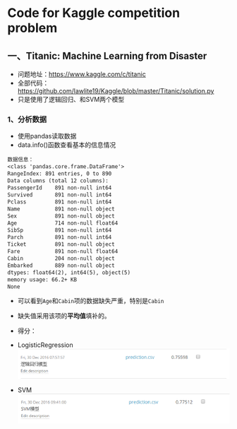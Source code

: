 Code for Kaggle competition problem
========================================

## 一、Titanic: Machine Learning from Disaster
- 问题地址：https://www.kaggle.com/c/titanic
- 全部代码：https://github.com/lawlite19/Kaggle/blob/master/Titanic/solution.py
- 只是使用了逻辑回归、和SVM两个模型

### 1、分析数据
- 使用pandas读取数据
 - data.info()函数查看基本的信息情况
 ```
 数据信息：
<class 'pandas.core.frame.DataFrame'>
RangeIndex: 891 entries, 0 to 890
Data columns (total 12 columns):
PassengerId    891 non-null int64
Survived       891 non-null int64
Pclass         891 non-null int64
Name           891 non-null object
Sex            891 non-null object
Age            714 non-null float64
SibSp          891 non-null int64
Parch          891 non-null int64
Ticket         891 non-null object
Fare           891 non-null float64
Cabin          204 non-null object
Embarked       889 non-null object
dtypes: float64(2), int64(5), object(5)
memory usage: 66.2+ KB
None
 ```
 - 可以看到`Age`和`Cabin`项的数据缺失严重，特别是`Cabin`


- 缺失值采用该项的**平均值**填补的。
- 得分：    
 - LogisticRegression    
 ![enter description here][1]
 - SVM    
 ![enter description here][2]


  [1]: ./images/Titanic_LogisticRegression_01.png "Titanic_LogisticRegression_01.png"
  [2]: ./images/Titanic_SVM_02.png "Titanic_SVM_02.png"